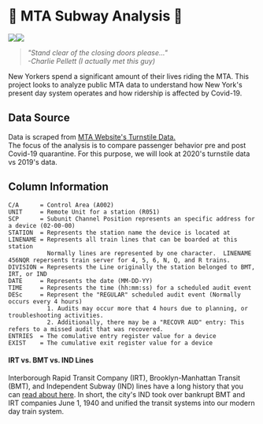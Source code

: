 # 🚂 MTA Subway Analysis 🚂  
<img src="https://img.shields.io/badge/python%20-%2314354C.svg?&style=for-the-badge&logo=python&logoColor=white"/><img src="https://img.shields.io/badge/pandas%20-%23150458.svg?&style=for-the-badge&logo=pandas&logoColor=white" />
> *"Stand clear of the closing doors please..."  
> -Charlie Pellett (I actually met this guy)*  

New Yorkers spend a significant amount of their lives riding the MTA. This project looks to analyze public MTA data to understand how New York's present day system operates and how ridership is affected by Covid-19.

## Data Source
Data is scraped from [MTA Website's Turnstile Data.](http://web.mta.info/developers/turnstile.html)  
The focus of the analysis is to compare passenger behavior pre and post Covid-19 quarantine. For this purpose, we will look at 2020's turnstile data vs 2019's data.

## Column Information
```
C/A      = Control Area (A002)
UNIT     = Remote Unit for a station (R051)
SCP      = Subunit Channel Position represents an specific address for a device (02-00-00)
STATION  = Represents the station name the device is located at
LINENAME = Represents all train lines that can be boarded at this station
           Normally lines are represented by one character.  LINENAME 456NQR repersents train server for 4, 5, 6, N, Q, and R trains.
DIVISION = Represents the Line originally the station belonged to BMT, IRT, or IND   
DATE     = Represents the date (MM-DD-YY)
TIME     = Represents the time (hh:mm:ss) for a scheduled audit event
DESc     = Represent the "REGULAR" scheduled audit event (Normally occurs every 4 hours)
           1. Audits may occur more that 4 hours due to planning, or troubleshooting activities. 
           2. Additionally, there may be a "RECOVR AUD" entry: This refers to a missed audit that was recovered. 
ENTRIES  = The comulative entry register value for a device
EXIST    = The cumulative exit register value for a device
```
####  IRT vs. BMT vs. IND Lines  
Interborough Rapid Transit Company (IRT), Brooklyn-Manhattan Transit (BMT), and Independent Subway (IND) lines have a long history that you can [read about here](https://www.nycsubway.org/wiki/Subway_FAQ:_Which_Lines_Were_Former_IRT,_IND,_BMT#:~:text=The%20trains%20of%20the%20BMT,car%20to%20platform%20is%20unsafe.). In short, the city's IND took over bankrupt BMT and IRT companies June 1, 1940 and unified the transit systems into our modern day train system.